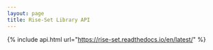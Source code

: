 ```yaml
---
layout: page
title: Rise-Set Library API
---
```

{% include api.html url="https://rise-set.readthedocs.io/en/latest/" %}
